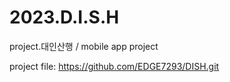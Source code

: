 # 2023.D.I.S.H
project.대인산행 / mobile app project
  
project file: https://github.com/EDGE7293/DISH.git
